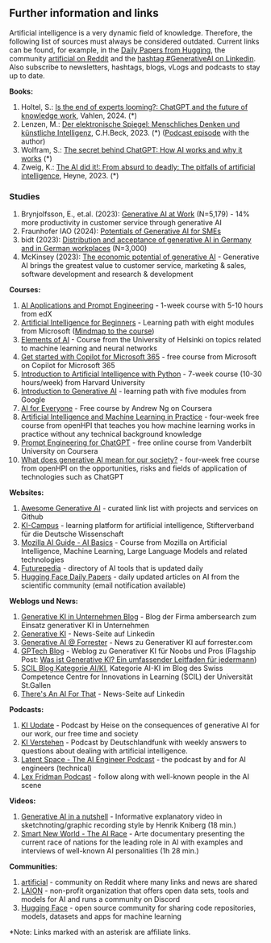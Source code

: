 ## Further information and links

Artificial intelligence is a very dynamic field of knowledge. Therefore, the following list of sources must always be considered outdated. Current links can be found, for example, in the [Daily Papers from Hugging](https://huggingface.co/papers), the community [artificial on Reddit](https://www.reddit.com/r/artificial/) and the [hashtag #GenerativeAI on Linkedin](https://www.linkedin.com/feed/hashtag/?keywords=generativeai). Also subscribe to newsletters, hashtags, blogs, vLogs and podcasts to stay up to date.

**Books:**

1. Holtel, S.: [Is the end of experts looming?: ChatGPT and the future of knowledge work](https://amzn.to/3Tv3Qlm), Vahlen, 2024. (*)
1. Lenzen, M.: [Der elektronische Spiegel: Menschliches Denken und künstliche Intelligenz](https://amzn.to/474vhXX), C.H.Beck, 2023. (*) ([Podcast episode](https://www1.wdr.de/mediathek/audio/wdr5/wdr5-das-philosophische-radio/audio-manuela-lenzen-kuenstliche-intelligenz-100.html) with the author)
1. Wolfram, S.: [The secret behind ChatGPT: How AI works and why it works](https://amzn.to/4ao2HUG) (*)
1. Zweig, K.: [The AI did it!: From absurd to deadly: The pitfalls of artificial intelligence](https://amzn.to/4avI5sI), Heyne, 2023. (*)

### Studies
1. Brynjolfsson, E., et.al. (2023): [Generative AI at Work](https://www.nber.org/system/files/working_papers/w31161/w31161.pdf) (N=5,179) - 14% more productivity in customer service through generative AI
1. Fraunhofer IAO (2024): [Potentials of Generative AI for SMEs](https://www.digital.iao.fraunhofer.de/de/leistungen/KI/GenerativeKI.html)
1. bidt (2023): [Distribution and acceptance of generative AI in Germany and in German workplaces](https://www.bidt.digital/publikation/verbreitung-und-akzeptanz-generativer-ki-in-deutschland-und-an-deutschen-arbeitsplaetzen/) (N=3,000)
1. McKinsey (2023): [The economic potential of generative AI](https://www.mckinsey.com/de/news/presse/genai-ist-ein-hilfsmittel-um-die-produktivitaet-zu-steigern-und-das-globale-wirtschaftswachstum-anzukurbeln) - Generative AI brings the greatest value to customer service, marketing & sales, software development and research & development

**Courses:**

1. [AI Applications and Prompt Engineering](https://www.edx.org/learn/computer-programming/edx-ai-applications-and-prompt-engineering) - 1-week course with 5-10 hours from edX
1. [Artificial Intelligence for Beginners](https://microsoft.github.io/AI-For-Beginners/) - Learning path with eight modules from Microsoft ([Mindmap to the course](https://microsoft.github.io/AI-For-Beginners/))
1. [Elements of AI](https://course.elementsofai.com/de/) - Course from the University of Helsinki on topics related to machine learning and neural networks
1. [Get started with Copilot for Microsoft 365](https://learn.microsoft.com/en-us/training/paths/get-started-with-microsoft-365-copilot/) - free course from Microsoft on Copilot for Microsoft 365
1. [Introduction to Artificial Intelligence with Python](https://www.edx.org/learn/artificial-intelligence/harvard-university-cs50-s-introduction-to-artificial-intelligence-with-python) - 7-week course (10-30 hours/week) from Harvard University
1. [Introduction to Generative AI](https://www.cloudskillsboost.google/paths/118) - learning path with five modules from Google
1. [AI for Everyone](https://www.coursera.org/learn/ai-for-everyone-de) - Free course by Andrew Ng on Coursera
1. [Artificial Intelligence and Machine Learning in Practice](https://open.hpi.de/courses/kipraxis2021) - four-week free course from openHPI that teaches you how machine learning works in practice without any technical background knowledge
1. [Prompt Engineering for ChatGPT](https://www.coursera.org/learn/prompt-engineering) - free online course from Vanderbilt University on Coursera
1. [What does generative AI mean for our society?](https://open.hpi.de/courses/kizukunft2023) - four-week free course from openHPI on the opportunities, risks and fields of application of technologies such as ChatGPT

**Websites:**

1. [Awesome Generative AI](https://github.com/steven2358/awesome-generative-ai) - curated link list with projects and services on Github
1. [KI-Campus](https://www.ki-campus.org) - learning platform for artificial intelligence, Stifterverband für die Deutsche Wissenschaft
1. [Mozilla AI Guide - AI Basics](https://ai-guide.future.mozilla.org/content/ai-basics/) - Course from Mozilla on Artificial Intelligence, Machine Learning, Large Language Models and related technologies 
1. [Futurepedia](https://www.futurepedia.io/) - directory of AI tools that is updated daily
1. [Hugging Face Daily Papers](https://huggingface.co/papers) - daily updated articles on AI from the scientific community (email notification available)

**Weblogs und News:**

1. [Generative KI in Unternehmen Blog](https://ambersearch.de/blog/) - Blog der Firma ambersearch zum Einsatz generativer KI in Unternehmen
1. [Generative KI](https://www.linkedin.com/company/genai-works/) - News-Seite auf Linkedin
1. [Generative AI @ Forrester](https://www.forrester.com/blogs/category/generative-ai/) - News zu Generativer KI auf forrester.com
1. [GPTech Blog](https://www.gptechblog.com/) - Weblog zu Generativer KI für Noobs und Pros (Flagship Post: [Was ist Generative KI? Ein umfassender Leitfaden für jedermann](https://www.gptechblog.com/what-is-generative-ai-comprehensive-guide-beginners/))
1. [SCIL Blog Kategorie AI/KI](https://www.scil.ch/tag/ai-ki/), Kategorie AI-KI im Blog des Swiss Competence Centre for Innovations in Learning (SCIL) der Universität St.Gallen
1. [There's An AI For That](https://www.linkedin.com/company/theresanaiforthat/) - News-Seite auf Linkedin

**Podcasts:**

1. [KI Update](https://kiupdate.podigee.io/) - Podcast by Heise on the consequences of generative AI for our work, our free time and society
1. [KI Verstehen](https://www.deutschlandfunk.de/ki-verstehen-102.html) - Podcast by Deutschlandfunk with weekly answers to questions about dealing with artificial intelligence.
1. [Latent Space - The AI Engineer Podcast](https://www.latent.space/podcast) - the podcast by and for AI engineers (technical)
1. [Lex Fridman Podcast](https://lexfridman.com/podcast/) - follow along with well-known people in the AI scene

**Videos:**

1. [Generative AI in a nutshell](https://www.youtube.com/watch?v=2IK3DFHRFfw) - Informative explanatory video in sketchnoting/graphic recording style by Henrik Kniberg (18 min.)
1. [Smart New World - The AI Race](https://www.arte.tv/de/videos/115067-000-A/schlaue-neue-welt-das-ki-wettrennen/) - Arte documentary presenting the current race of nations for the leading role in AI with examples and interviews of well-known AI personalities (1h 28 min.)

**Communities:**

1. [artificial](https://www.reddit.com/r/artificial/) - community on Reddit where many links and news are shared
1. [LAION](https://laion.ai) - non-profit organization that offers open data sets, tools and models for AI and runs a community on Discord
1. [Hugging Face](https://huggingface.co/) - open source community for sharing code repositories, models, datasets and apps for machine learning

*Note: Links marked with an asterisk are affiliate links. 
